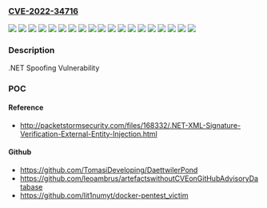 ### [CVE-2022-34716](https://cve.mitre.org/cgi-bin/cvename.cgi?name=CVE-2022-34716)
![](https://img.shields.io/static/v1?label=Product&message=.NET%206.0&color=blue)
![](https://img.shields.io/static/v1?label=Product&message=.NET%20Core%203.1&color=blue)
![](https://img.shields.io/static/v1?label=Product&message=Microsoft%20Visual%20Studio%202017%20version%2015.9%20(includes%2015.0%20-%2015.8)&color=blue)
![](https://img.shields.io/static/v1?label=Product&message=Microsoft%20Visual%20Studio%202019%20version%2016.11%20(includes%2016.0%20-%2016.10)&color=blue)
![](https://img.shields.io/static/v1?label=Product&message=Microsoft%20Visual%20Studio%202019%20version%2016.9%20(includes%2016.0%20-%2016.8)&color=blue)
![](https://img.shields.io/static/v1?label=Product&message=Microsoft%20Visual%20Studio%202022%20version%2017.0&color=blue)
![](https://img.shields.io/static/v1?label=Product&message=Microsoft%20Visual%20Studio%202022%20version%2017.2&color=blue)
![](https://img.shields.io/static/v1?label=Product&message=PowerShell%207.0&color=blue)
![](https://img.shields.io/static/v1?label=Product&message=PowerShell%207.2&color=blue)
![](https://img.shields.io/static/v1?label=Version&message=15.0.0%20&color=brightgreen)
![](https://img.shields.io/static/v1?label=Version&message=15.9.0%20&color=brightgreen)
![](https://img.shields.io/static/v1?label=Version&message=16.11.0%20&color=brightgreen)
![](https://img.shields.io/static/v1?label=Version&message=17.0.0%20&color=brightgreen)
![](https://img.shields.io/static/v1?label=Version&message=17.2.0%20&color=brightgreen)
![](https://img.shields.io/static/v1?label=Version&message=3.1%20&color=brightgreen)
![](https://img.shields.io/static/v1?label=Version&message=6.0.0%20&color=brightgreen)
![](https://img.shields.io/static/v1?label=Version&message=7.0.0%20&color=brightgreen)
![](https://img.shields.io/static/v1?label=Version&message=7.2.0%20&color=brightgreen)
![](https://img.shields.io/static/v1?label=Vulnerability&message=Spoofing&color=brightgreen)

### Description

.NET Spoofing Vulnerability

### POC

#### Reference
- http://packetstormsecurity.com/files/168332/.NET-XML-Signature-Verification-External-Entity-Injection.html

#### Github
- https://github.com/TomasiDeveloping/DaettwilerPond
- https://github.com/leoambrus/artefactswithoutCVEonGitHubAdvisoryDatabase
- https://github.com/lit1numyt/docker-pentest_victim

